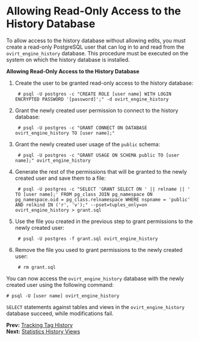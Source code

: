 # Allowing Read-Only Access to the History Database

To allow access to the history database without allowing edits, you must create a read-only PostgreSQL user that can log in to and read from the `ovirt_engine_history` database. This procedure must be executed on the system on which the history database is installed.

**Allowing Read-Only Access to the History Database**

1. Create the user to be granted read-only access to the history database:

        # psql -U postgres -c "CREATE ROLE [user name] WITH LOGIN ENCRYPTED PASSWORD '[password]';" -d ovirt_engine_history

2. Grant the newly created user permission to connect to the history database:

        # psql -U postgres -c "GRANT CONNECT ON DATABASE ovirt_engine_history TO [user name];"

3. Grant the newly created user usage of the `public` schema:

        # psql -U postgres -c "GRANT USAGE ON SCHEMA public TO [user name];" ovirt_engine_history

4. Generate the rest of the permissions that will be granted to the newly created user and save them to a file:

        # psql -U postgres -c "SELECT 'GRANT SELECT ON ' || relname || ' TO [user name];' FROM pg_class JOIN pg_namespace ON pg_namespace.oid = pg_class.relnamespace WHERE nspname = 'public' AND relkind IN ('r', 'v');" --pset=tuples_only=on  ovirt_engine_history > grant.sql

5. Use the file you created in the previous step to grant permissions to the newly created user:

        # psql -U postgres -f grant.sql ovirt_engine_history

6. Remove the file you used to grant permissions to the newly created user:

        # rm grant.sql

You can now access the `ovirt_engine_history` database with the newly created user using the following command:

    # psql -U [user name] ovirt_engine_history

`SELECT` statements against tables and views in the `ovirt_engine_history` database succeed, while modifications fail.

**Prev:** [Tracking Tag History](Tracking_tag_history) <br>
**Next:** [Statistics History Views](Statistics_history_views)
